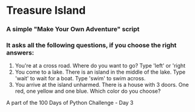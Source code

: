 # Treasure Island

### A simple "Make Your Own Adventure" script
### It asks all the following questions, if you choose the right answers:

1. You're at a cross road. Where do you want to go? Type 'left' or 'right
2. You come to a lake. There is an island in the middle of the lake. Type 'wait' to wait for a boat. Type 'swim' to swim across.
3. You arrive at the island unharmed. There is a house with 3 doors. One red, one yellow and one blue. Which color do you choose?

A part of the 100 Days of Python Challenge -  Day 3